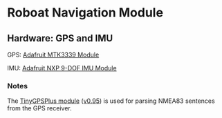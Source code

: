 
# Roboat Navigation Module

## Hardware: GPS and IMU

GPS: [Adafruit MTK3339 Module](https://www.adafruit.com/product/790)

IMU: [Adafruit NXP 9-DOF IMU Module](https://www.adafruit.com/product/3463)

### Notes

The [TinyGPSPlus module](http://arduiniana.org/libraries/tinygpsplus/) ([v0.95](https://github.com/mikalhart/TinyGPSPlus/releases/tag/v0.95)) is used for parsing NMEA83 sentences from the GPS receiver. 


